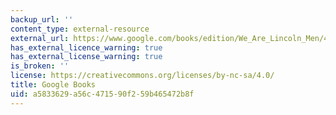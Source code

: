 ```yaml
---
backup_url: ''
content_type: external-resource
external_url: https://www.google.com/books/edition/We_Are_Lincoln_Men/4JsrtHTWy_YC?hl=en&gbpv=1
has_external_licence_warning: true
has_external_license_warning: true
is_broken: ''
license: https://creativecommons.org/licenses/by-nc-sa/4.0/
title: Google Books
uid: a5833629-a56c-4715-90f2-59b465472b8f
---
```


